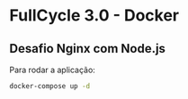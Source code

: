 # FullCycle 3.0 - Docker

## Desafio Nginx com Node.js

Para rodar a aplicação:

```sh
docker-compose up -d
```
